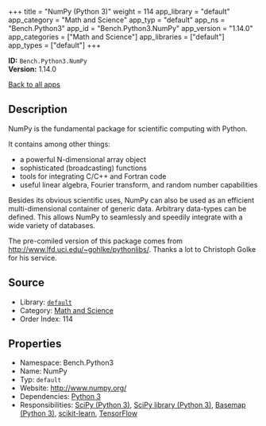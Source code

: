 ﻿+++
title = "NumPy (Python 3)"
weight = 114
app_library = "default"
app_category = "Math and Science"
app_typ = "default"
app_ns = "Bench.Python3"
app_id = "Bench.Python3.NumPy"
app_version = "1.14.0"
app_categories = ["Math and Science"]
app_libraries = ["default"]
app_types = ["default"]
+++

**ID:** `Bench.Python3.NumPy`  
**Version:** 1.14.0  
<!--more-->

[Back to all apps](/apps/)

## Description
NumPy is the fundamental package for scientific computing with Python.

It contains among other things:

- a powerful N-dimensional array object
- sophisticated (broadcasting) functions
- tools for integrating C/C++ and Fortran code
- useful linear algebra, Fourier transform, and random number capabilities

Besides its obvious scientific uses, NumPy can also be used as an efficient multi-dimensional container of generic data. Arbitrary data-types can be defined. This allows NumPy to seamlessly and speedily integrate with a wide variety of databases.


The pre-comiled version of this package comes from
<http://www.lfd.uci.edu/~gohlke/pythonlibs/>.
Thanks a lot to Christoph Golke for his service.

## Source

* Library: [`default`](/app_libraries/default)
* Category: [Math and Science](/app_categories/math-and-science)
* Order Index: 114

## Properties

* Namespace: Bench.Python3
* Name: NumPy
* Typ: `default`
* Website: <http://www.numpy.org/>
* Dependencies: [Python 3](/apps/Bench.Python3)
* Responsibilities: [SciPy (Python 3)](/apps/Bench.Python3.SciPy), [SciPy library (Python 3)](/apps/Bench.Python3.SciPyLib), [Basemap (Python 3)](/apps/Bench.Python3.Basemap), [scikit-learn](/apps/Bench.Python3.SciKitLearn), [TensorFlow](/apps/Bench.TensorFlow)

